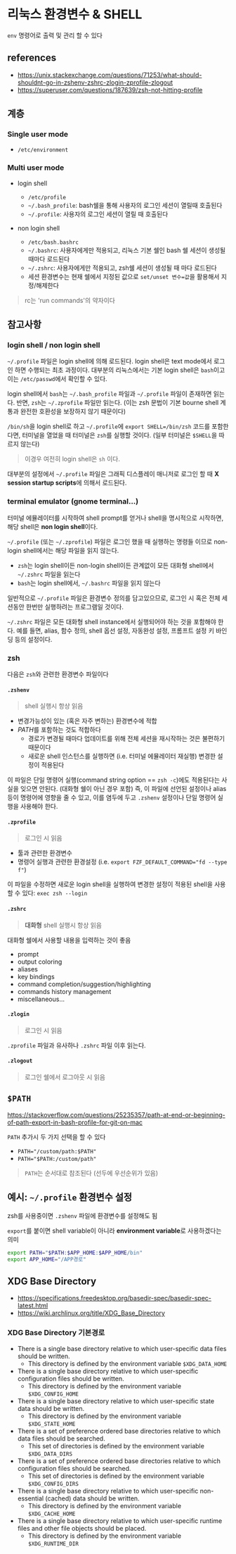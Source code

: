 # 리눅스 환경변수 & SHELL

`env` 명령어로 출력 및 관리 할 수 있다

## references

- <https://unix.stackexchange.com/questions/71253/what-should-shouldnt-go-in-zshenv-zshrc-zlogin-zprofile-zlogout>
- <https://superuser.com/questions/187639/zsh-not-hitting-profile>

## 계층

### Single user mode

- `/etc/environment`

### Multi user mode

- login shell

  - `/etc/profile`
  - `~/.bash_profile`: bash쉘을 통해 사용자의 로그인 세션이 열릴때 호출된다
  - `~/.profile`: 사용자의 로그인 세션이 열릴 때 호출된다

- non login shell

  - `/etc/bash.bashrc`
  - `~/.bashrc`: 사용자에게만 적용되고, 리눅스 기본 쉘인 bash 쉘 세션이 생성될 때마다 로드된다
  - `~/.zshrc`: 사용자에게만 적용되고, zsh쉘 세션이 생성될 때 마다 로드된다
  - 세션 환경변수는 현재 쉘에서 지정된 값으로 `set/unset 변수=값`을 활용해서 지정/해제한다

> rc는 'run commands'의 약자이다

## 참고사항

### login shell / non login shell

`~/.profile` 파일은 login shell에 의해 로드된다. login shell은 text mode에서 로그인 하면 수행되는 최초 과정이다.
대부분의 리눅스에서는 기본 login shell은 `bash`이고 이는 `/etc/passwd`에서 확인할 수 있다.

login shell에서 `bash`는 `~/.bash_profile` 파일과 `~/.profile` 파일이 존재하면 읽는다.
반면, `zsh`는 `~/.zprofile` 파일만 읽는다. (이는 zsh 문법이 기본 bourne shell 계통과 완전한 호환성을 보장하지 않기 때문이다)

`/bin/sh`을 login shell로 하고 `~/.profile`에 `export SHELL=/bin/zsh` 코드를 포함한다면,
터미널을 열었을 때 터미널은 `zsh`를 실행할 것이다. (일부 터미널은 `$SHELL`을 따르지 않는다)

> 이경우 여전히 login shell은 `sh` 이다.

대부분의 설정에서 `~/.profile` 파일은 그래픽 디스플레이 매니저로 로그인 할 때 **X session startup scripts**에 의해서 로드된다.

### terminal emulator (gnome terminal...)

터미널 에뮬레이터를 시작하여 shell prompt를 얻거나 shell을 명시적으로 시작하면, 해당 shell은 **non login shell**이다.

`~/.profile` (또는 `~/.zprofile`) 파일은 로그인 했을 때 실행하는 명령들 이므로 non-login shell에서는 해당 파일을 읽지 않는다.

- `zsh`는 login shell이든 non-login shell이든 관계없이 모든 대화형 shell에서 `~/.zshrc` 파일을 읽는다
- `bash`는 login shell에서, `~/.bashrc` 파일을 읽지 않는다

일반적으로 `~/.profile` 파일은 환경변수 정의를 담고있으므로, 로그인 시 혹은 전체 세션동안 한번만 실행하려는 프로그램일 것이다.

`~/.zshrc` 파일은 모든 대화형 shell instance에서 실행되어야 하는 것을 포함해야 한다.
예를 들면, alias, 함수 정의, shell 옵선 설정, 자동완성 설정, 프롬프트 설정 키 바인딩 등의 설정이다.

### zsh

다음은 `zsh`와 관련한 환경변수 파일이다

#### `.zshenv`

> shell 실행시 항상 읽음

- 변경가능성이 있는 (혹은 자주 변하는) 환경변수에 적합
- *PATH*를 포함하는 것도 적합하다
  - 경로가 변경될 때마다 업데이트를 위해 전체 세션을 재시작하는 것은 불편하기 때문이다
  - 새로운 shell 인스턴스를 실행하면 (i.e. 터미널 에뮬레이터 재실행) 변경한 설정이 적용된다

이 파일은 단일 명령어 실행(command string option == `zsh -c`)에도 적용된다는 사실을 잊으면 안된다. (대화형 쉘이 아닌 경우 포함)
즉, 이 파일에 선언된 설정이나 alias등이 명령어에 영향을 줄 수 있고, 이를 염두에 두고 `.zshenv` 설정이나 단일 명령어 실행을 사용해야 한다.

#### `.zprofile`

> 로그인 시 읽음

- 툴과 관련한 환경변수
- 명령어 실행과 관련한 환경설정 (i.e. `export FZF_DEFAULT_COMMAND="fd --type f"`)

이 파일을 수정하면 새로운 login shell을 실행하여 변경한 설정이 적용된 shell을 사용할 수 있다: `exec zsh --login`

#### `.zshrc`

> **대화형** shell 실행시 항상 읽음

대화형 쉘에서 사용할 내용을 입력하는 것이 좋음

- prompt
- output coloring
- aliases
- key bindings
- command completion/suggestion/highlighting
- commands history management
- miscellaneous...

#### `.zlogin`

> 로그인 시 읽음

`.zprofile` 파일과 유사하나 `.zshrc` 파일 이후 읽는다.

#### `.zlogout`

> 로그인 쉘에서 로그아웃 시 읽음

## `$PATH`

<https://stackoverflow.com/questions/25235357/path-at-end-or-beginning-of-path-export-in-bash-profile-for-git-on-mac>

`PATH` 추가시 두 가지 선택을 할 수 있다

- `PATH="/custom/path:$PATH"`
- `PATH="$PATH:/custom/path"`

> `PATH`는 순서대로 참조된다 (선두에 우선순위가 있음)

## 예시: `~/.profile` 환경변수 설정

zsh를 사용중이면 `.zshenv` 파일에 환경변수를 설정해도 됨

`export`를 붙이면 shell variable이 아니라 **environment variable**로 사용하겠다는 의미

```sh
export PATH="$PATH:$APP_HOME:$APP_HOME/bin"
export APP_HOME="/APP경로"
```

## XDG Base Directory

- <https://specifications.freedesktop.org/basedir-spec/basedir-spec-latest.html>
- <https://wiki.archlinux.org/title/XDG_Base_Directory>

### XDG Base Directory 기본경로

- There is a single base directory relative to which user-specific data files should be written.
  - This directory is defined by the environment variable `$XDG_DATA_HOME`
- There is a single base directory relative to which user-specific configuration files should be written.
  - This directory is defined by the environment variable `$XDG_CONFIG_HOME`
- There is a single base directory relative to which user-specific state data should be written.
  - This directory is defined by the environment variable `$XDG_STATE_HOME`
- There is a set of preference ordered base directories relative to which data files should be searched.
  - This set of directories is defined by the environment variable `$XDG_DATA_DIRS`
- There is a set of preference ordered base directories relative to which configuration files should be searched.
  - This set of directories is defined by the environment variable `$XDG_CONFIG_DIRS`
- There is a single base directory relative to which user-specific non-essential (cached) data should be written.
  - This directory is defined by the environment variable `$XDG_CACHE_HOME`
- There is a single base directory relative to which user-specific runtime files and other file objects should be placed.
  - This directory is defined by the environment variable `$XDG_RUNTIME_DIR`
